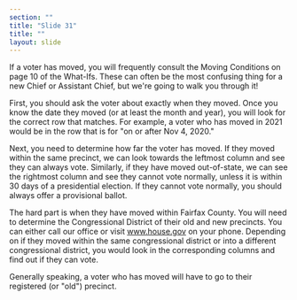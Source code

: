 ```yaml
---
section: ""
title: "Slide 31"
title: ""
layout: slide
---
```


If a voter has moved, you will frequently consult the Moving Conditions on page 10 of the What-Ifs. These can often be the most confusing thing for a new Chief or Assistant Chief, but we're going to walk you through it!

First, you should ask the voter about exactly when they moved. Once you know the date they moved (or at least the month and year), you will look for the correct row that matches. For example, a voter who has moved in 2021 would be in the row that is for "on or after Nov 4, 2020."

Next, you need to determine how far the voter has moved. If they moved within the same precinct, we can look towards the leftmost column and see they can always vote. Similarly, if they have moved out-of-state, we can see the rightmost column and see they cannot vote normally, unless it is within 30 days of a presidential election. If they cannot vote normally, you should always offer a provisional ballot.

The hard part is when they have moved within Fairfax County. You will need to determine the Congressional District of their old and new precincts. You can either call our office or visit www.house.gov on your phone. Depending on if they moved within the same congressional district or into a different congressional district, you would look in the corresponding columns and find out if they can vote.

Generally speaking, a voter who has moved will have to go to their registered (or "old") precinct.

